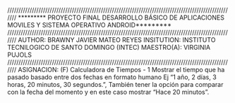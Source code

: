 ﻿///////////////////////////////////////////////////////////////////////////////////////////////////////
********* PROYECTO FINAL DESARROLLO BÁSICO DE APLICACIONES MOVILES Y SISTEMA OPERATIVO ANDROID*********
///////////////////////////////////////////////////////////////////////////////////////////////////////
AUTHOR: BRAWNY JAVIER MATEO REYES
INSITUTION: INSTITUTO TECNILOGICO DE SANTO DOMINGO (INTEC)
MAESTRO(A): VIRGINIA PUJOLS
///////////////////////////////////////////////////////////////////////////////////////////////////////
ASIGNACION:
(F) Calculadora de Tiempos - 1
Mostrar el tiempo que ha pasado basado entre dos fechas en formato humano
 Ej “1 año, 2 días, 3 horas, 20 minutos, 30 segundos.”, También tener la opción para 
comparar con la fecha del momento y en este caso mostrar “Hace 20 minutos”.
